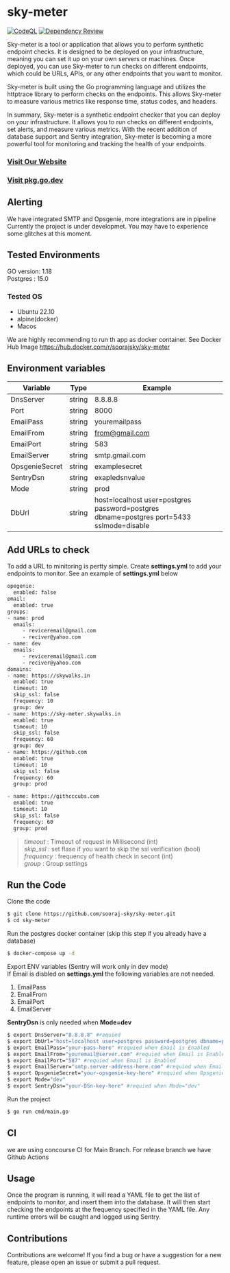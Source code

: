 # sky-meter
[![CodeQL](https://github.com/sooraj-sky/sky-meter/actions/workflows/codeql.yml/badge.svg)](https://github.com/sooraj-sky/sky-meter/actions/workflows/codeql.yml)
[![Dependency Review](https://github.com/sooraj-sky/sky-meter/actions/workflows/dependency-review.yml/badge.svg?branch=main)](https://github.com/sooraj-sky/sky-meter/actions/workflows/dependency-review.yml)

Sky-meter is a tool or application that allows you to perform synthetic endpoint checks. It is designed to be deployed on your infrastructure, meaning you can set it up on your own servers or machines. Once deployed, you can use Sky-meter to run checks on different endpoints, which could be URLs, APIs, or any other endpoints that you want to monitor.

Sky-meter is built using the Go programming language and utilizes the httptrace library to perform checks on the endpoints. This allows Sky-meter to measure various metrics like response time, status codes, and headers.

In summary, Sky-meter is a synthetic endpoint checker that you can deploy on your infrastructure. It allows you to run checks on different endpoints, set alerts, and measure various metrics. With the recent addition of database support and Sentry integration, Sky-meter is becoming a more powerful tool for monitoring and tracking the health of your endpoints.

 ### [Visit Our Website](https://sky-meter.skywalks.in)   
### [Visit pkg.go.dev](https://pkg.go.dev/github.com/sooraj-sky/sky-meter)

 ## Alerting
 We have integrated SMTP and Opsgenie, more integrations are in pipeline
 Currently the project is under developmet. You may have to experience some glitches at this moment.

## Tested Environments
GO version: 1.18  
Postgres : 15.0 
### Tested OS
- Ubuntu 22.10 
- alpine(docker)
- Macos

We are highly recommending to run th app as docker container. 
See Docker Hub Image 
https://hub.docker.com/r/soorajsky/sky-meter

## Environment variables
| Variable       | Type    | Example         |
|----------------|---------|-----------------|
| DnsServer      | string  | 8.8.8.8         |
| Port           | string  | 8000            |
| EmailPass      | string  | youremailpass   |
| EmailFrom      | string  | from@gmail.com  |
| EmailPort      | string  | 583             |
| EmailServer    | string  | smtp.gmail.com  |
| OpsgenieSecret | string  | examplesecret   |
| SentryDsn      | string  | exapledsnvalue  |
| Mode           | string  | prod            |
| DbUrl          | string  | host=localhost user=postgres password=postgres dbname=postgres port=5433 sslmode=disable             |




## Add URLs to check
To add a URL to minitoring is pertty simple. Create **settings.yml** to add your endpoints to monitor. See an example of **settings.yml** below  
```sh
opegenie:
  enabled: false
email:
  enabled: true
groups:
- name: prod
  emails:
     - reviceremail@gmail.com
     - reciver@yahoo.com
- name: dev
  emails:
     - reviceremail@gmail.com
     - reciver@yahoo.com
domains:
- name: https://skywalks.in
  enabled: true
  timeout: 10
  skip_ssl: false
  frequency: 10
  group: dev
- name: https://sky-meter.skywalks.in
  enabled: true
  timeout: 10
  skip_ssl: false
  frequency: 60
  group: dev
- name: https://github.com
  enabled: true
  timeout: 10
  skip_ssl: false
  frequency: 60
  group: prod

- name: https://githcccubs.com
  enabled: true
  timeout: 10
  skip_ssl: false
  frequency: 60
  group: prod
```
> _timeout_ : Timeout of request in Millisecond (int)  
> _skip_ssl_ : set flase if you want to skip the ssl verification (bool)  
> _frequency_ : frequency of health check in secont (int)  
> _group_ : Group settings

## Run the Code
Clone the code
```sh  
$ git clone https://github.com/sooraj-sky/sky-meter.git
$ cd sky-meter
```  
Run the postgres docker container (skip this step if you already have a database)
```sh  
$ docker-compose up -d
```  
Export ENV variables (Sentry will work only in dev mode)    
If Email is disbled on **settings.yml** the following variables are not needed.
1. EmailPass
2. EmailFrom
3. EmailPort
4. EmailServer

**SentryDsn** is only needed when **Mode=dev**

```sh
$ export DnsServer="8.8.8.8" #requied  
$ export DbUrl="host=localhost user=postgres password=postgres dbname=postgres port=5433 sslmode=disable"  #requied          
$ export EmailPass="your-pass-here" #requied when Email is Enabled  
$ export EmailFrom="youremail@server.com" #requied when Email is Enabled     
$ export EmailPort="587" #requied when Email is Enabled     
$ export EmailServer="smtp.server-address-here.com" #requied when Email is Enabled   
$ export OpsgenieSecret="your-opsgenie-key-here" #requied when Opsgenie is Enabled on settings.yml
$ export Mode="dev"  
$ export SentryDsn="your-DSn-key-here" #requied when Mode="dev"           
```
Run the project
```sh    
$ go run cmd/main.go  
```

## CI

we are using concourse CI for  Main Branch.
For release branch we have Github Actions

## Usage
Once the program is running, it will read a YAML file to get the list of endpoints to monitor, and insert them into the database. It will then start checking the endpoints at the frequency specified in the YAML file. Any runtime errors will be caught and logged using Sentry.

## Contributions
Contributions are welcome! If you find a bug or have a suggestion for a new feature, please open an issue or submit a pull request.